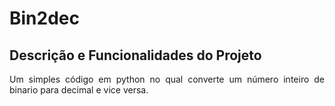 <h1>Bin2dec</h1>

## Descrição e Funcionalidades do Projeto

<p align = 'justify'>Um simples código em python no qual converte um número inteiro de binario para decimal e vice versa.</p>
